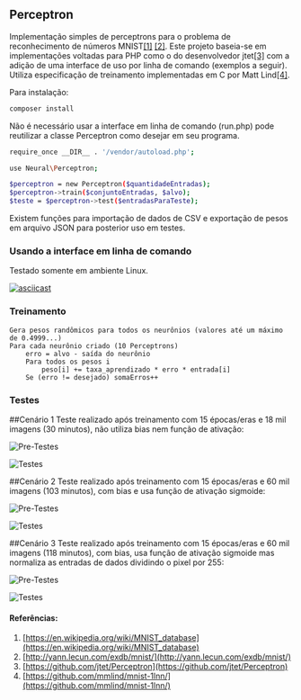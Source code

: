## Perceptron
Implementação simples de perceptrons para o problema de reconhecimento de números MNIST[[1]](https://en.wikipedia.org/wiki/MNIST_database) [[2]](http://yann.lecun.com/exdb/mnist/). Este projeto baseia-se em implementações voltadas para PHP como o do desenvolvedor jtet[[3]](https://github.com/jtet/Perceptron) com a adição de uma interface de uso por linha de comando (exemplos a seguir). Utiliza especificação de treinamento implementadas em C por Matt Lind[[4]](https://github.com/mmlind/mnist-1lnn/).

Para instalação:
```bash
composer install
```

Não é necessário usar a interface em linha de comando (run.php) pode reutilizar a classe Perceptron como desejar em seu programa.
```bash
require_once __DIR__ . '/vendor/autoload.php';

use Neural\Perceptron;

$perceptron = new Perceptron($quantidadeEntradas);
$perceptron->train($conjuntoEntradas, $alvo);
$teste = $perceptron->test($entradasParaTeste);
```

Existem funções para importação de dados de CSV e exportação de pesos em arquivo JSON para posterior uso em testes.



### Usando a interface em linha de comando
Testado somente em ambiente Linux.

[![asciicast](https://asciinema.org/a/bpla466tn2d5n6wgf0tj7wjph.png)](https://asciinema.org/a/bpla466tn2d5n6wgf0tj7wjph)


### Treinamento

    Gera pesos randômicos para todos os neurônios (valores até um máximo de 0.4999...)
    Para cada neurônio criado (10 Perceptrons)    
        erro = alvo - saída do neurônio
        Para todos os pesos i
            peso[i] += taxa_aprendizado * erro * entrada[i]
        Se (erro != desejado) somaErros++


### Testes

##Cenário 1
Teste realizado após treinamento com 15 épocas/eras e 18 mil imagens (30 minutos), não utiliza bias nem função de ativação:

![Pre-Testes](public/pre-test.png "Inicio Testes")

![Testes](public/testes.png "Testes")


##Cenário 2
Teste realizado após treinamento com 15 épocas/eras e 60 mil imagens (103 minutos), com bias e usa função de ativação sigmoide:

![Pre-Testes](public/pre-teste2.png "Inicio Testes 2")

![Testes](public/testes2.png "Testes")


##Cenário 3
Teste realizado após treinamento com 15 épocas/eras e 60 mil imagens (118 minutos), com bias, usa função de ativação sigmoide mas normaliza as entradas de dados dividindo o pixel por 255:

![Pre-Testes](public/pre-teste3.png "Inicio Testes 3")

![Testes](public/testes3.png "Testes")



#### Referências:

1. [https://en.wikipedia.org/wiki/MNIST_database](https://en.wikipedia.org/wiki/MNIST_database)
2. [http://yann.lecun.com/exdb/mnist/](http://yann.lecun.com/exdb/mnist/)
3. [https://github.com/jtet/Perceptron](https://github.com/jtet/Perceptron)
4. [https://github.com/mmlind/mnist-1lnn/](https://github.com/mmlind/mnist-1lnn/)
 
